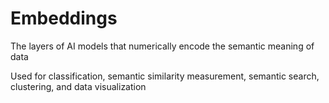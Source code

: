 # Embeddings

The layers of AI models that numerically encode the semantic meaning of data 

Used for classification, semantic similarity measurement, semantic search, clustering, and data visualization